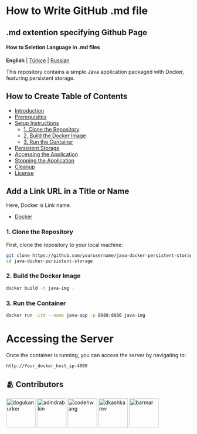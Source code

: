 # How to Write GitHub .md file 
## .md extention specifying Github Page 

#### How to Seletion Language in .md files 
**English** | [Türkçe](docs/readme_tr.md) | [Russian](docs/readme_ru.md)

This repository contains a simple Java application packaged with Docker, featuring persistent storage.

## How to Create Table of Contents

- [Introduction](#introduction)
- [Prerequisites](#prerequisites)
- [Setup Instructions](#setup-instructions)
  - [1. Clone the Repository](#1-clone-the-repository)
  - [2. Build the Docker Image](#2-build-the-docker-image)
  - [3. Run the Container](#3-run-the-container)
- [Persistent Storage](#persistent-storage)
- [Accessing the Application](#accessing-the-application)
- [Stopping the Application](#stopping-the-application)
- [Cleanup](#cleanup)
- [License](#license)

## Add a Link URL in a Title or Name

Here, Docker is Link name.

- [Docker](https://www.docker.com/)

### 1. Clone the Repository

First, clone the repository to your local machine:

```bash
git clone https://github.com/yourusername/java-docker-persistent-storage.git
cd java-docker-persistent-storage
```
### 2. Build the Docker Image
```bash
docker build -t java-img .
```

### 3. Run the Container
```bash
docker run -itd --name java-app -p 8080:8080 java-img
```

# Accessing the Server
Once the container is running, you can access the server by navigating to:

```
http://Your_docker_host_ip:4000
```
## 🫂 Contributors

<a href="https://github.com/dogukanurker"><img src="https://avatars.githubusercontent.com/u/62756402" title="dogukanurker" width="80" height="80"></a>
<a href="https://github.com/adindrabkin"><img src="https://avatars.githubusercontent.com/u/47116975" title="adindrabkin" width="80" height="80"></a>
<a href="https://github.com/codehwang"><img src="https://avatars.githubusercontent.com/u/26578588" title="codehwang" width="80" height="80"></a>
<a href="https://github.com/dkashkarev"><img src="https://avatars.githubusercontent.com/u/67013355" title="dkashkarev" width="80" height="80"></a>
<a href="https://github.com/dkashkarev"><img src="https://avatars.githubusercontent.com/u/2644169" title="barmar" width="80" height="80"></a>
